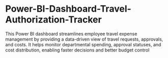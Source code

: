 # Power-BI-Dashboard-Travel-Authorization-Tracker
This Power BI dashboard streamlines employee travel expense management by providing a data-driven view of travel requests, approvals, and costs. It helps monitor departmental spending, approval statuses, and cost distribution, enabling faster decisions and better budget control
